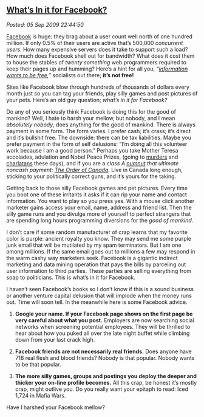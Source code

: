  
[What’s In it for Facebook?](https://bakerjd99.wordpress.com/2009/09/05/whats-in-it-for-facebook/)
-------------------------------------------------------------------------------------------------

*Posted: 05 Sep 2009 22:44:50*

[Facebook](https://www.facebook.com) is huge: they brag about a user
count well north of one hundred million. If only 0.5% of their users are
active that’s 500,000 *concurrent users.* How many expensive servers
does it take to support such a load? How much does Facebook shell out
for bandwidth? What does it cost them to house the stables of *twenty
something* web programmers required to keep their pages up and humming?
Here’s a hint for all you, *“[information wants to be
free](https://en.wikipedia.org/wiki/Information\_wants\_to\_be\_free),”*
socialists out there; **it’s not free!**

Sites like Facebook blow through hundreds of thousands of dollars every
month just so you can tag your friends, play silly games and post
pictures of your pets. Here’s an old guy question; *what’s in it for
Facebook?*

Do any of you seriously think Facebook is doing this for the good of
mankind? Well, I hate to harsh your mellow, but nobody, and I mean
*absolutely nobody*, does anything for the good of mankind. There is
always payment in some form. The form varies. I prefer cash; it’s crass;
it’s direct and it’s bullshit free. The downside: there can be tax
liabilities. Maybe you prefer payment in the form of self delusions:
“I’m doing all this volunteer work because I am a good person.” Perhaps
you take Mother Teresa accolades, adulation and Nobel Peace Prizes,
(going to
[murders](https://nobelprize.org/nobel\_prizes/peace/laureates/1994/arafat-bio.html)
and
[charlatans](https://nobelprize.org/nobel\_prizes/peace/laureates/2007/)
these days), and if you are a *class A
[numnut](https://www.urbandictionary.com/define.php?term=numnut) that
ultimate noncash payment: [The Order of
Canada](https://www.gg.ca/honours/nat-ord/oc/index\_e.asp).* Live in
Canada long enough, sticking to your politically correct guns, and it’s
yours for the taking.

Getting back to those silly Facebook games and pet pictures. Every time
you boot one of these irritants it asks if it can rip your name and
contact information. You want to play so you press yes. With a mouse
click another marketer gains access your email, name, address and friend
list. Then the silly game runs and you divulge more of yourself to
perfect strangers that are spending long hours programming diversions
for the *good of mankind*.

I don’t care if some random manufacturer of crap learns that my favorite
color is purple: ancient royalty you know. They may send me some purple
junk email that will be mutilated by my spam terminators. But I am one
among millions. If the same email goes out to millions a few may respond
in the warm cashy way marketers seek. Facebook is a gigantic indirect
marketing and data mining operation that pays the bills by parceling out
user information to third parties. These parties are selling everything
from soap to politicians. This is what’s in it for Facebook.

I haven’t seen Facebook’s books so I don’t know if this is a sound
business or another venture capital delusion that will implode when the
money runs out. Time will soon tell. In the meanwhile here is some
Facebook advice.

1.  **Google your name. If your Facebook page shows on the first page be
    very careful about what you post.** Employers are now searching
    social networks when screening potential employees. They will be
    thrilled to hear about how you puked all over the late night buffet
    while climbing down from your last crack high.

2.  **Facebook friends are not necessarily real friends.** Does anyone
    have 718 real flesh and blood friends? Nobody is that popular.
    Nobody wants to be that popular.

3.  **The more silly games, groups and postings you deploy the deeper
    and thicker your on-line profile becomes.** All this crap, be honest
    it’s mostly crap, might outlive you. Do you really want your epitaph
    to read: Iced 1,724 in Mafia Wars.

Have I harshed your Facebook mellow?
